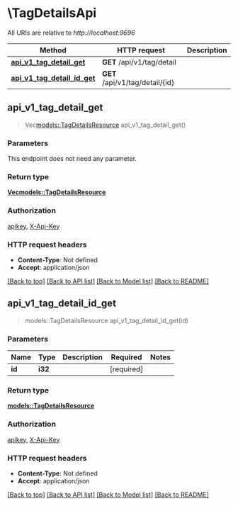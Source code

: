 # \TagDetailsApi

All URIs are relative to *http://localhost:9696*

Method | HTTP request | Description
------------- | ------------- | -------------
[**api_v1_tag_detail_get**](TagDetailsApi.md#api_v1_tag_detail_get) | **GET** /api/v1/tag/detail | 
[**api_v1_tag_detail_id_get**](TagDetailsApi.md#api_v1_tag_detail_id_get) | **GET** /api/v1/tag/detail/{id} | 



## api_v1_tag_detail_get

> Vec<models::TagDetailsResource> api_v1_tag_detail_get()


### Parameters

This endpoint does not need any parameter.

### Return type

[**Vec<models::TagDetailsResource>**](TagDetailsResource.md)

### Authorization

[apikey](../README.md#apikey), [X-Api-Key](../README.md#X-Api-Key)

### HTTP request headers

- **Content-Type**: Not defined
- **Accept**: application/json

[[Back to top]](#) [[Back to API list]](../README.md#documentation-for-api-endpoints) [[Back to Model list]](../README.md#documentation-for-models) [[Back to README]](../README.md)


## api_v1_tag_detail_id_get

> models::TagDetailsResource api_v1_tag_detail_id_get(id)


### Parameters


Name | Type | Description  | Required | Notes
------------- | ------------- | ------------- | ------------- | -------------
**id** | **i32** |  | [required] |

### Return type

[**models::TagDetailsResource**](TagDetailsResource.md)

### Authorization

[apikey](../README.md#apikey), [X-Api-Key](../README.md#X-Api-Key)

### HTTP request headers

- **Content-Type**: Not defined
- **Accept**: application/json

[[Back to top]](#) [[Back to API list]](../README.md#documentation-for-api-endpoints) [[Back to Model list]](../README.md#documentation-for-models) [[Back to README]](../README.md)

